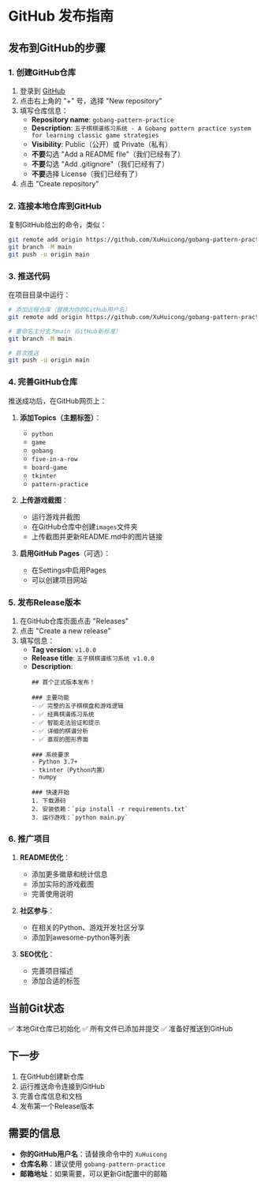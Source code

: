 # GitHub 发布指南

## 发布到GitHub的步骤

### 1. 创建GitHub仓库

1. 登录到 [GitHub](https://github.com)
2. 点击右上角的 "+" 号，选择 "New repository"
3. 填写仓库信息：
   - **Repository name**: `gobang-pattern-practice`
   - **Description**: `五子棋棋谱练习系统 - A Gobang pattern practice system for learning classic game strategies`
   - **Visibility**: Public（公开）或 Private（私有）
   - **不要**勾选 "Add a README file"（我们已经有了）
   - **不要**勾选 "Add .gitignore"（我们已经有了）
   - **不要**选择 License（我们已经有了）
4. 点击 "Create repository"

### 2. 连接本地仓库到GitHub

复制GitHub给出的命令，类似：

```bash
git remote add origin https://github.com/XuHuicong/gobang-pattern-practice.git
git branch -M main
git push -u origin main
```

### 3. 推送代码

在项目目录中运行：

```bash
# 添加远程仓库（替换为你的GitHub用户名）
git remote add origin https://github.com/XuHuicong/gobang-pattern-practice.git

# 重命名主分支为main（GitHub新标准）
git branch -M main

# 首次推送
git push -u origin main
```

### 4. 完善GitHub仓库

推送成功后，在GitHub网页上：

1. **添加Topics（主题标签）**：
   - `python`
   - `game`
   - `gobang`
   - `five-in-a-row`
   - `board-game`
   - `tkinter`
   - `pattern-practice`

2. **上传游戏截图**：
   - 运行游戏并截图
   - 在GitHub仓库中创建`images`文件夹
   - 上传截图并更新README.md中的图片链接

3. **启用GitHub Pages**（可选）：
   - 在Settings中启用Pages
   - 可以创建项目网站

### 5. 发布Release版本

1. 在GitHub仓库页面点击 "Releases"
2. 点击 "Create a new release"
3. 填写信息：
   - **Tag version**: `v1.0.0`
   - **Release title**: `五子棋棋谱练习系统 v1.0.0`
   - **Description**: 
     ```
     ## 首个正式版本发布！
     
     ### 主要功能
     - ✅ 完整的五子棋棋盘和游戏逻辑
     - ✅ 经典棋谱练习系统
     - ✅ 智能走法验证和提示
     - ✅ 详细的棋谱分析
     - ✅ 直观的图形界面
     
     ### 系统要求
     - Python 3.7+
     - tkinter（Python内置）
     - numpy
     
     ### 快速开始
     1. 下载源码
     2. 安装依赖：`pip install -r requirements.txt`
     3. 运行游戏：`python main.py`
     ```

### 6. 推广项目

1. **README优化**：
   - 添加更多徽章和统计信息
   - 添加实际的游戏截图
   - 完善使用说明

2. **社区参与**：
   - 在相关的Python、游戏开发社区分享
   - 添加到awesome-python等列表

3. **SEO优化**：
   - 完善项目描述
   - 添加合适的标签

## 当前Git状态

✅ 本地Git仓库已初始化
✅ 所有文件已添加并提交
✅ 准备好推送到GitHub

## 下一步

1. 在GitHub创建新仓库
2. 运行推送命令连接到GitHub
3. 完善仓库信息和文档
4. 发布第一个Release版本

## 需要的信息

- **你的GitHub用户名**：请替换命令中的 `XuHuicong`
- **仓库名称**：建议使用 `gobang-pattern-practice`
- **邮箱地址**：如果需要，可以更新Git配置中的邮箱